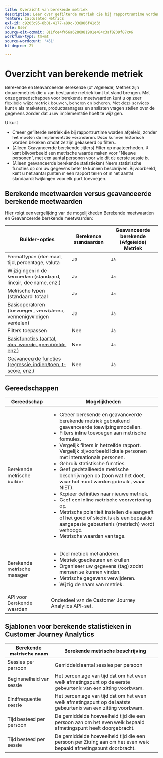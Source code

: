 ```yaml
---
title: Overzicht van berekende metriek
description: Leer over gefilterde metriek die bij rapportruntime worden afgeleid.
feature: Calculated Metrics
exl-id: c9205c95-8b01-4177-a89c-038886f41d3d
role: User
source-git-commit: 811fce4f056a6280081901e484c3af8209f87c06
workflow-type: tm+mt
source-wordcount: '461'
ht-degree: 2%

---
```


# Overzicht van berekende metriek

Berekende en Geavanceerde Berekende (of Afgeleide) Metriek zijn douanemetriek die u van bestaande metriek kunt tot stand brengen. Met onze gereedschappen voor berekende meetwaarden kunt u op zeer flexibele wijze metriek bouwen, beheren en beheren. Met deze services kunt u als marketers, productmanagers en analisten vragen stellen over de gegevens zonder dat u uw implementatie hoeft te wijzigen.

U kunt

* Creeer gefilterde metriek die bij rapportruntime worden afgeleid, zonder het moeten de implementatie veranderen. Deze kunnen historisch worden bekeken omdat ze zijn gebaseerd op filters.
* (Alleen Geavanceerde berekende cijfers) Filter op maateenheden. U kunt bijvoorbeeld een metrische waarde maken voor &quot;Nieuwe personen&quot;, met een aantal personen voor wie dit de eerste sessie is.
* (Alleen geavanceerde berekende statistieken) Neem statistische functies op om uw gegevens beter te kunnen beschrijven. Bijvoorbeeld, kunt u het aantal punten in een rapport tellen of in het aantal standaardafwijkingen voor elk punt toevoegen.

## Berekende meetwaarden versus geavanceerde berekende meetwaarden

Hier volgt een vergelijking van de mogelijkheden Berekende meetwaarden en Geavanceerde berekende meetwaarden:

| Builder-opties | Berekende standaarden | Geavanceerde berekende (Afgeleide) Metriek |
|---|---|---|
| Formattypen (decimaal, tijd, percentage, valuta | Ja | Ja |
| Wijzigingen in de kenmerken (standaard, lineair, deelname, enz.) | Ja | Ja |
| Metrische typen (standaard, totaal | Ja | Ja |
| Basisoperatoren (toevoegen, verwijderen, vermenigvuldigen, verdelen) | Ja | Ja |
| Filters toepassen | Nee | Ja |
| [Basisfuncties (aantal, abs-waarde, gemiddelde, enz.)](/help/components/calc-metrics/cm-functions.md) | Nee | Ja |
| [Geavanceerde functies (regressie, indien/toen, t-score, enz.)](/help/components/calc-metrics/cm-adv-functions.md) | Nee | Ja |

## Gereedschappen

| Gereedschap | Mogelijkheden |
|--- |--- |
| Berekende metrische builder | <ul><li>Creeer berekende en geavanceerde berekende metriek gebruikend geavanceerde toewijzingsmodellen.</li><li>Filters inline toevoegen aan metrische formules.</li><li>Vergelijk filters in hetzelfde rapport. Vergelijk bijvoorbeeld lokale personen met internationale personen.</li><li>Gebruik statistische functies.</li><li> Geef gedetailleerde metrische beschrijvingen op (toon wat het doet, waar het moet worden gebruikt, waar NIET).</li><li>Kopieer definities naar nieuwe metriek.</li><li>Geef een inline metrische voorvertoning op.</li><li>Metrische polariteit instellen die aangeeft of het goed of slecht is als een bepaalde aangepaste gebeurtenis (metrisch) wordt verhoogd.</li><li>Metrische waarden van tags.</li></ul> |
| Berekende metrische manager | <ul><li>Deel metriek met anderen.</li><li>Metriek goedkeuren en krullen.</li><li>Organiseer uw gegevens (tag) zodat mensen ze kunnen vinden.</li><li>Metrische gegevens verwijderen.</li><li>Wijzig de naam van metriek.</li></ul> |
| API voor Berekende waarden | Onderdeel van de Customer Journey Analytics API-set. |

## Sjablonen voor berekende statistieken in Customer Journey Analytics

| Berekende metrische naam | Berekende metrische beschrijving |
| --- | --- |
| Sessies per persoon | Gemiddeld aantal sessies per persoon |
| Beginsnelheid van sessie | Het percentage van tijd dat om het even welk afmetingspunt op de eerste gebeurtenis van een zitting voorkwam. |
| Eindfrequentie sessie | Het percentage van tijd dat om het even welk afmetingspunt op de laatste gebeurtenis van een zitting voorkwam. |
| Tijd besteed per persoon | De gemiddelde hoeveelheid tijd die een persoon aan om het even welk bepaald afmetingspunt heeft doorgebracht. |
| Tijd besteed per sessie | De gemiddelde hoeveelheid tijd die een persoon per Zitting aan om het even welk bepaald afmetingspunt doorbracht. |
